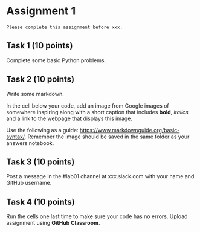 # Assignment 1

```{admonition} Deadline
Please complete this assignment before xxx.
```

## Task 1 (10 points)

Complete some basic Python problems. 

## Task 2 (10 points)

Write some markdown.

In the cell below your code, add an image from Google images of somewhere inspiring along with a short caption that includes **bold**, *italics* and a link to the webpage that displays this image. 

Use the following as a guide: https://www.markdownguide.org/basic-syntax/. Remember the image should be saved in the same folder as your answers notebook.


## Task 3 (10 points)

Post a message in the #lab01 channel at xxx.slack.com with your name and GitHub username.


## Task 4 (10 points) 

Run the cells one last time to make sure your code has no errors. Upload assignment using **GitHub Classroom**.
